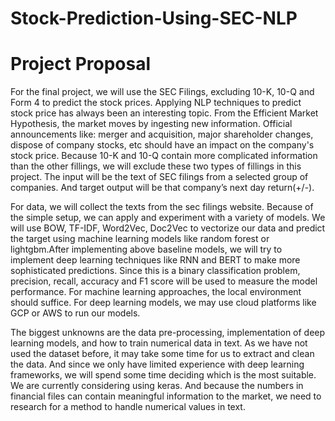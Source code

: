 # Stock-Prediction-Using-SEC-NLP

# Project Proposal

For the final project, we will use the SEC Filings, excluding 10-K, 10-Q and Form 4 to predict the stock prices. Applying NLP techniques to predict stock price has always been an interesting topic. From the Efficient Market Hypothesis, the market moves by ingesting new information. Official announcements like: merger and acquisition, major shareholder changes, dispose of company stocks, etc should have an impact on the company's stock price. Because 10-K and 10-Q contain more complicated information than the other fillings, we will exclude these two types of fillings in this project. The input will be the text of SEC filings from a selected group of companies. And target output will be that company’s next day return(+/-).


For data, we will collect the texts from the sec filings website. Because of the simple setup, we can apply and experiment with a variety of models. We will use BOW, TF-IDF, Word2Vec, Doc2Vec to vectorize our data and predict the target using machine learning models like random forest or lightgbm.After implementing above baseline models, we will try to implement deep learning techniques like RNN and BERT to make more sophisticated predictions.
Since this is a binary classification problem, precision, recall, accuracy and F1 score will be used to measure the model performance. For machine learning approaches, the local environment should suffice. For deep learning models, we may use cloud platforms like GCP or AWS to run our models.


The biggest unknowns are the data pre-processing, implementation of deep learning models, and how to train numerical data in text. As we have not used the dataset before, it may take some time for us to extract and clean the data. And since we only have limited experience with deep learning frameworks, we will spend some time deciding which is the most suitable. We are currently considering using keras. And because the numbers in financial files can contain meaningful information to the market, we need to research for a method to handle numerical values in text.
